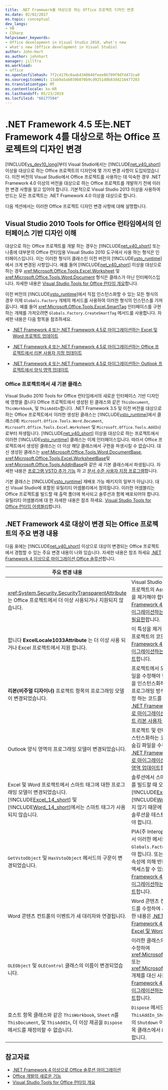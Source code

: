 ```yaml
---
title: .NET Framework를 대상으로 하는 Office 프로젝트 디자인 변경
ms.date: 02/02/2017
ms.topic: conceptual
dev_langs:
- VB
- CSharp
helpviewer_keywords:
- Office development in Visual Studio 2010, what's new
- what's new [Office development in Visual Studio]
author: John-Hart
ms.author: johnhart
manager: jillfra
ms.workload:
- office
ms.openlocfilehash: 7f2c4176c0aab4340648feee0b709f9dfd472ca0
ms.sourcegitcommit: 13ab9a5ab039b070b9cd9251d0b83dd216477203
ms.translationtype: MT
ms.contentlocale: ko-KR
ms.lasthandoff: 05/23/2019
ms.locfileid: "66177594"
---
```

# <a name="changes-to-the-design-of-office-projects-that-target-the-net-framework-4-or-the-net-framework-45"></a>.NET Framework 4.5 또는.NET Framework 4를 대상으로 하는 Office 프로젝트의 디자인 변경
  [!INCLUDE[vs_dev10_long](../sharepoint/includes/vs-dev10-long-md.md)]부터 Visual Studio에서는 [!INCLUDE[net_v40_short](../sharepoint/includes/net-v40-short-md.md)] 이상을 대상으로 하는 Office 프로젝트의 디자인에 몇 가지 변경 사항이 도입되었습니다. 이전 버전의 Visual Studio에서 Office 프로젝트를 사용하는 데 익숙한 경우 .NET Framework 4.0 이상의 버전을 대상으로 하는 Office 프로젝트를 개발하기 전에 이러한 변경 사항을 알고 있어야 합니다. 기본적으로 Visual Studio 2013 이상을 사용하여 만드는 모든 프로젝트는 .NET Framework 4.0 이상을 대상으로 합니다.

 다음 섹션에서는 이러한 Office 프로젝트 디자인 변경 사항에 대해 설명합니다.

## <a name="understand-the-interface-based-design-of-the-visual-studio-2010-tools-for-office-runtime"></a>Visual Studio 2010 Tools for Office 런타임에서의 인터페이스 기반 디자인 이해
 대상으로 하는 Office 프로젝트를 개발 하는 경우는 [!INCLUDE[net_v40_short](../sharepoint/includes/net-v40-short-md.md)] 또는 나중에 대부분의 Office 런타임용 Visual Studio 2010 도구에서 사용 하는 형식은 인터페이스입니다. 이는 이러한 형식이 클래스인 이전 버전의 [!INCLUDE[vsto_runtime](../vsto/includes/vsto-runtime-md.md)]에서 크게 변경된 사항입니다. 예를 들어 [!INCLUDE[net_v40_short](../sharepoint/includes/net-v40-short-md.md)] 이상을 대상으로 하는 경우 <xref:Microsoft.Office.Tools.Excel.Worksheet> 및 <xref:Microsoft.Office.Tools.Word.Document> 형식은 클래스가 아닌 인터페이스입니다. 자세한 내용은 [Visual Studio Tools for Office 런타임 개요](../vsto/visual-studio-tools-for-office-runtime-overview.md)합니다.

 이전 버전의 [!INCLUDE[vsto_runtime](../vsto/includes/vsto-runtime-md.md)]에서 직접 인스턴스화할 수 있는 모든 형식의 경우 이제 `Globals.Factory` 개체의 메서드를 사용하여 이러한 형식의 인스턴스를 가져옵니다. 예를 들어 <xref:Microsoft.Office.Tools.Excel.SmartTag> 인터페이스를 구현하는 개체를 가져오려면 `Globals.Factory.CreateSmartTag` 메서드를 사용합니다. 자세한 내용은 다음 항목을 참조하세요.

- [.NET Framework 4 또는.NET Framework 4.5로 마이그레이션하는 Excel 및 Word 프로젝트 업데이트](../vsto/updating-excel-and-word-projects-that-you-migrate-to-the-dotnet-framework-4-or-the-dotnet-framework-4-5.md)

- [.NET Framework 4 또는.NET Framework 4.5로 마이그레이션하는 Office 프로젝트에서 리본 사용자 지정 업데이트](/visualstudio/vsto/update-ribbon-customizations-in-office-projects-to-migrate-to-dotnet-framework-4-or-4-5)

- [.NET Framework 4 또는.NET Framework 4.5로 마이그레이션하는 Outlook 프로젝트에서 양식 영역 업데이트](../vsto/updating-form-regions-in-outlook-projects-that-you-migrate-to-the-dotnet-framework-4-or-the-dotnet-framework-4-5.md)

### <a name="new-base-classes-in-office-projects"></a>Office 프로젝트에서 새 기본 클래스
 Visual Studio 2010 Tools for Office 런타임에서의 새로운 인터페이스 기반 디자인에 영향을 줍니다 Office 프로젝트에서 생성된 된 클래스와 같은 `ThisDocument`, `ThisWorkbook`, 및 `ThisAddIn`합니다. .NET Framework 3.5 및 이전 버전을 대상으로 하는 Office 프로젝트에서 이러한 생성된 클래스는 [!INCLUDE[vsto_runtime](../vsto/includes/vsto-runtime-md.md)]에서 클래스(예: `Microsoft.Office.Tools.Word.Document`, `Microsoft.Office.Tools.Excel.Worksheet` 및 `Microsoft.Office.Tools.AddIn`)로부터 파생됩니다. [!INCLUDE[net_v40_short](../sharepoint/includes/net-v40-short-md.md)] 이상을 대상으로 하는 프로젝트에서 이러한 [!INCLUDE[vsto_runtime](../vsto/includes/vsto-runtime-md.md)] 클래스는 이제 인터페이스입니다. 따라서 Office 프로젝트에서 생성된 클래스는 더 이상 해당 클래스에서 구현을 파생시킬 수 없습니다. 대신 생성된 클래스는 <xref:Microsoft.Office.Tools.Word.DocumentBase>, <xref:Microsoft.Office.Tools.Excel.WorksheetBase>및 <xref:Microsoft.Office.Tools.AddInBase>와 같은 새 기본 클래스에서 파생됩니다. 자세한 내용은 [프로그램 VSTO 추가 기능](../vsto/programming-vsto-add-ins.md) 하 고 [문서 수준 사용자 지정 프로그램](../vsto/programming-document-level-customizations.md)합니다.

 기본 클래스는 [!INCLUDE[vsto_runtime](../vsto/includes/vsto-runtime-md.md)] 재배포 가능 패키지의 일부가 아닙니다. 대신 Visual Studio에 포함된 유틸리티 어셈블리에서 정의됩니다. 이러한 어셈블리는 Office 프로젝트를 빌드할 때 출력 폴더에 복사되고 솔루션과 함께 배포되어야 합니다. 유틸리티 어셈블리에 대 한 자세한 내용은 참조 하세요. [Visual Studio Tools for Office 런타임 어셈블리](../vsto/assemblies-in-the-visual-studio-tools-for-office-runtime.md)합니다.

## <a name="breaking-changes-in-office-projects-that-are-retargeted-to-the-net-framework-4"></a>.NET Framework 4로 대상이 변경 되는 Office 프로젝트의 주요 변경 내용
 다음 표에는 [!INCLUDE[net_v40_short](../sharepoint/includes/net-v40-short-md.md)] 이상으로 대상이 변경되는 Office 프로젝트에서 경험할 수 있는 주요 변경 내용이 나와 있습니다. 자세한 내용은 참조 하세요 [.NET Framework 4 이상으로 마이그레이션 Office 솔루션](../vsto/migrating-office-solutions-to-the-dotnet-framework-4-or-later.md)합니다.

|주요 변경 내용|결과|
|---------------------|-----------------|
|<xref:System.Security.SecurityTransparentAttribute> 는 Office 프로젝트에서 더 이상 사용되거나 지원되지 않습니다.|Visual Studio 2008에서 업그레이드하는 Office 프로젝트의 AssemblyInfo 코드 파일에서 이 특성을 제거해야 합니다. 자세한 내용은 [.NET Framework 4 또는.NET Framework 4.5로 마이그레이션하는 Office 프로젝트를 실행 하는 변경 필요한](../vsto/required-changes-to-run-office-projects-that-you-migrate-to-the-dotnet-framework-4-or-the-dotnet-framework-4-5.md)합니다.|
|합니다 **ExcelLocale1033Attribute** 는 더 이상 사용 되거나 Excel 프로젝트에서 지원 합니다.|이 특성을 제거 해야 합니다 *AssemblyInfo* Excel 프로젝트의 코드 파일. 자세한 내용은 [.NET Framework 4 또는.NET Framework 4.5로 마이그레이션하는 업데이트 Excel 및 Word 프로젝트](../vsto/updating-excel-and-word-projects-that-you-migrate-to-the-dotnet-framework-4-or-the-dotnet-framework-4-5.md)합니다.|
|**리본(비주얼 디자이너)** 프로젝트 항목의 프로그래밍 모델이 변경되었습니다.|프로젝트에서 모든 리본 항목에 대한 코드 숨김 파일을 수정해야 합니다. 또한 런타임에 리본 컨트롤을 인스턴스화하거나, 리본 이벤트를 처리 하거나 프로그래밍 방식으로 리본 구성 요소의 위치를 설정 하는 코드를 수정 해야 합니다. 자세한 내용은 [.NET Framework 4 또는.NET Framework 4.5로 마이그레이션하는 Office 프로젝트에서 업데이트 리본 사용자 지정](/visualstudio/vsto/update-ribbon-customizations-in-office-projects-to-migrate-to-dotnet-framework-4-or-4-5)합니다.|
|Outlook 양식 영역의 프로그래밍 모델이 변경되었습니다.|프로젝트 및 런타임에 특정 양식 영역 클래스를 인스턴스화하는 코드의 모든 양식 영역에 대 한 코드 숨김 파일을 수정 해야 합니다. 자세한 내용은 [.NET Framework 4 또는.NET Framework 4.5로 마이그레이션하는 Outlook 프로젝트에서 양식 영역 업데이트](../vsto/updating-form-regions-in-outlook-projects-that-you-migrate-to-the-dotnet-framework-4-or-the-dotnet-framework-4-5.md)합니다.|
|Excel 및 Word 프로젝트에서 스마트 태그에 대한 프로그래밍 모델이 변경되었습니다. [!INCLUDE[Excel_14_short](../vsto/includes/excel-14-short-md.md)] 및 [!INCLUDE[Word_14_short](../vsto/includes/word-14-short-md.md)]에서는 스마트 태그가 사용되지 않습니다.|솔루션에서 스마트 태그를 사용하는 경우 프로젝트를 빌드할 때 오류가 발생합니다. 스마트 태그가 [!INCLUDE[Excel_14_short](../vsto/includes/excel-14-short-md.md)] 및 [!INCLUDE[Word_14_short](../vsto/includes/word-14-short-md.md)]에서 더 이상 사용되지 않기 때문에 [!INCLUDE[vs_dev12](../vsto/includes/vs-dev12-md.md)] 이상에서 솔루션을 테스트하고 디버그하려면 태그를 제거해야 합니다.|
|`GetVstoObject` 및 `HasVstoObject` 메서드의 구문이 변경되었습니다.|PIA(주 Interop 어셈블리)로부터 네이티브 개체에서 이러한 메서드에 액세스할 때 `Globals.Factory` 개체를 이러한 메서드에 전달해야 합니다. 또는 프로젝트에서 `Globals.Factory` 속성에 의해 반환되는 개체에서 이러한 메서드에 액세스할 수 있습니다. 자세한 내용은 [.NET Framework 4 또는.NET Framework 4.5로 마이그레이션하는 업데이트 Excel 및 Word 프로젝트](../vsto/updating-excel-and-word-projects-that-you-migrate-to-the-dotnet-framework-4-or-the-dotnet-framework-4-5.md)합니다.|
|Word 콘텐츠 컨트롤의 이벤트가 새 대리자와 연결됩니다.|Word 콘텐츠 컨트롤의 이벤트를 처리하는 모든 코드를 수정하여 새 대리자를 지정해야 합니다. 자세한 내용은 [.NET Framework 4 또는.NET Framework 4.5로 마이그레이션하는 업데이트 Excel 및 Word 프로젝트](../vsto/updating-excel-and-word-projects-that-you-migrate-to-the-dotnet-framework-4-or-the-dotnet-framework-4-5.md)합니다.|
|`OLEObject` 및 `OLEControl` 클래스의 이름이 변경되었습니다.|이러한 클래스의 인스턴스를 사용하는 모든 코드를 수정하여 <xref:Microsoft.Office.Tools.Excel.ControlSite> 또는 <xref:Microsoft.Office.Tools.Word.ControlSite> 개체를 대신 사용해야 합니다. 자세한 내용은 [.NET Framework 4 또는.NET Framework 4.5로 마이그레이션하는 업데이트 Excel 및 Word 프로젝트](../vsto/updating-excel-and-word-projects-that-you-migrate-to-the-dotnet-framework-4-or-the-dotnet-framework-4-5.md)합니다.|
|호스트 항목 클래스와 같은 `ThisWorkbook`, `Sheet` *n*를 `ThisDocument`, 및 `ThisAddIn`, 더 이상 제공을 `Dispose` 메서드를 재정의할 수 없습니다.|`Dispose` 메서드 재정의의 모든 코드를 `ThisAddIn_Shutdown`과 같은 호스트 항목 클래스의 `Shutdown` 이벤트 처리기로 이동하고 호스트 항목 클래스에서 `Dispose` 메서드 재정의를 제거해야 합니다.|

## <a name="see-also"></a>참고자료
- [.NET Framework 4 이상으로 Office 솔루션 마이그레이션](../vsto/migrating-office-solutions-to-the-dotnet-framework-4-or-later.md)
- [Office 개발의 새로운 기능](https://msdn.microsoft.com/library/bf054af2-c896-4723-aa15-6381145b14bb)
- [Visual Studio Tools for Office 런타임 개요](../vsto/visual-studio-tools-for-office-runtime-overview.md)
